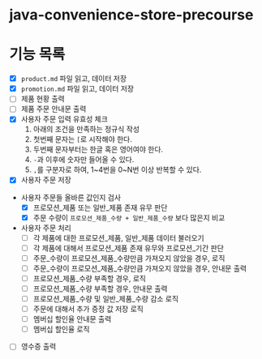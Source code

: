 # java-convenience-store-precourse

# 기능 목록

- [x] `product.md` 파일 읽고, 데이터 저장
- [x] `promotion.md` 파일 읽고, 데이터 저장
- [ ] 제품 현황 출력
- [ ] 제품 주문 안내문 출력
- [x] 사용자 주문 입력 유효성 체크
  1. 아래의 조건을 만족하는 정규식 작성
  2. 첫번째 문자는 `[`로 시작해야 한다. 
  3. 두번째 문자부터는 한글 혹은 영어여야 한다.
  4. `-`과 이후에 숫자만 들어올 수 있다.
  5. `,`를 구분자로 하여, 1~4번을 0~N번 이상 반복할 수 있다.
- [x] 사용자 주문 저장
- 사용자 주문들 올바른 값인지 검사
  - [x] 프로모션_제품 또는 일반_제품 존재 유무 판단
  - [x] 주문 수량이 `프로모션_제품_수량 + 일반_제품_수량` 보다 많은지 비교
- 사용자 주문 처리
  - [ ] 각 제품에 대한 프로모션_제품, 일반_제품 데이터 불러오기
  - [ ] 각 제품에 대해서 프로모션_제품 존재 유무와 프로모션_기간 판단
  - [ ] 주문_수량이 프로모션_제품_수량만큼 가져오지 않았을 경우, 로직
  - [ ] 주문_수량이 프로모션_제품_수량만큼 가져오지 않았을 경우, 안내문 출력
  - [ ] 프로모션_제품_수량 부족할 경우, 로직
  - [ ] 프로모션_제품_수량 부족할 경우, 안내문 출력
  - [ ] 프로모션_제품_수량 및 일반_제품_수량 감소 로직
  - [ ] 주문에 대해서 추가 증정 값 저장 로직
  - [ ] 멤버십 할인율 안내문 출력
  - [ ] 멤버십 할인율 로직
- [ ] 영수증 출력